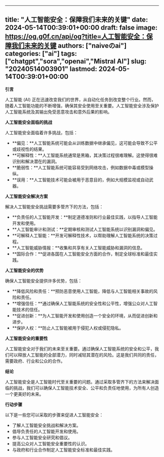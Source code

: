 
---
title: "人工智能安全：保障我们未来的关键"
date: 2024-05-14T00:39:01+00:00
draft: false
image: https://og.g0f.cn/api/og?title=人工智能安全：保障我们未来的关键
authors: ["naiveのai"]
categories: ["ai"]
tags: ["chatgpt","sora","openai","Mistral AI"]
slug: "20240514003901"
lastmod: 2024-05-14T00:39:01+00:00
---
**引言**

人工智能 (AI) 正在迅速改变我们的世界，从自动化任务到改变整个行业。然而，随着人工智能功能的不断增强，确保其安全使用至关重要。人工智能安全涉及保护人工智能系统及其输出免受恶意攻击和意外后果的影响。

**人工智能安全面临的挑战**

人工智能安全面临着许多挑战，包括：

- **偏见：**人工智能系统可能会从训练数据中继承偏见，这可能会导致不公平或歧视性的结果。
- **可解释性：**人工智能系统通常是黑箱，其决策过程很难理解。这使得很难识别和解决潜在的漏洞。
- **脆弱性：**人工智能系统可能容易受到网络攻击，例如数据中毒或模型操纵。
- **误用：**人工智能技术可能会被用于恶意目的，例如大规模监视或自动武器。

**人工智能安全解决方案**

解决人工智能安全挑战需要多管齐下的方法，包括：

- **负责任的人工智能开发：**制定道德准则和行业最佳实践，以指导人工智能开发和使用。
- **人工智能审计和测试：**定期审核和测试人工智能系统以识别漏洞和偏见。
- **可解释人工智能：**开发可解释性技术，以帮助理解人工智能系统的决策过程。
- **人工智能威胁情报：**收集和共享有关人工智能威胁和漏洞的信息。
- **国际合作：**促进各国在人工智能安全方面的合作，制定全球标准和最佳实践。

**人工智能安全的优势**

确保人工智能安全提供许多优势，包括：

- **降低风险和责任：**预防恶意使用人工智能，降低与人工智能相关事故的风险和责任。
- **增强信任：**通过确保人工智能系统的安全性和公平性，增强公众对人工智能技术的信任。
- **促进创新：**为人工智能开发和使用创造一个安全的环境，从而促进创新和进步。
- **保护人权：**防止人工智能被用于侵犯人权或侵犯隐私。

**人工智能安全的重要性**

人工智能安全对于我们的未来至关重要。通过确保人工智能系统的安全和公平，我们可以释放人工智能的全部潜力，同时减轻其潜在的风险。这是我们共同的责任，需要政府、行业和公众的合作。

**结论**

人工智能安全是人工智能时代至关重要的问题。通过采取多管齐下的方法来解决面临的挑战，我们可以确保人工智能技术安全、公平和负责任地使用，为所有人创造一个更美好的未来。

**行动步骤**

以下是一些您可以采取的步骤来促进人工智能安全：

- 了解人工智能安全挑战和解决方案。
- 倡导负责任的人工智能开发和使用。
- 参与人工智能安全研究和倡议。
- 提高公众对人工智能安全重要性的认识。
- 与政府和行业合作制定人工智能安全标准和最佳实践。